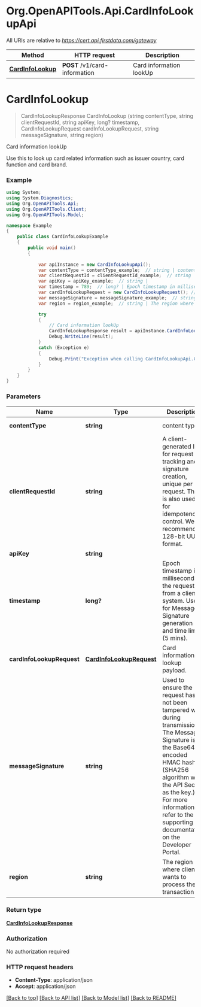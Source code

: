 # Org.OpenAPITools.Api.CardInfoLookupApi

All URIs are relative to *https://cert.api.firstdata.com/gateway*

Method | HTTP request | Description
------------- | ------------- | -------------
[**CardInfoLookup**](CardInfoLookupApi.md#cardinfolookup) | **POST** /v1/card-information | Card information lookUp


<a name="cardinfolookup"></a>
# **CardInfoLookup**
> CardInfoLookupResponse CardInfoLookup (string contentType, string clientRequestId, string apiKey, long? timestamp, CardInfoLookupRequest cardInfoLookupRequest, string messageSignature, string region)

Card information lookUp

Use this to look up card related information such as issuer country, card function and card brand.

### Example
```csharp
using System;
using System.Diagnostics;
using Org.OpenAPITools.Api;
using Org.OpenAPITools.Client;
using Org.OpenAPITools.Model;

namespace Example
{
    public class CardInfoLookupExample
    {
        public void main()
        {
            
            var apiInstance = new CardInfoLookupApi();
            var contentType = contentType_example;  // string | content type (default to application/json)
            var clientRequestId = clientRequestId_example;  // string | A client-generated ID for request tracking and signature creation, unique per request.  This is also used for idempotency control. We recommend 128-bit UUID format.
            var apiKey = apiKey_example;  // string | 
            var timestamp = 789;  // long? | Epoch timestamp in milliseconds in the request from a client system. Used for Message Signature generation and time limit (5 mins).
            var cardInfoLookupRequest = new CardInfoLookupRequest(); // CardInfoLookupRequest | Card information lookup payload.
            var messageSignature = messageSignature_example;  // string | Used to ensure the request has not been tampered with during transmission. The Message-Signature is the Base64 encoded HMAC hash (SHA256  algorithm with the API Secret as the key.) For more information, refer to the supporting documentation on the Developer Portal. (optional) 
            var region = region_example;  // string | The region where client wants to process the transaction (optional) 

            try
            {
                // Card information lookUp
                CardInfoLookupResponse result = apiInstance.CardInfoLookup(contentType, clientRequestId, apiKey, timestamp, cardInfoLookupRequest, messageSignature, region);
                Debug.WriteLine(result);
            }
            catch (Exception e)
            {
                Debug.Print("Exception when calling CardInfoLookupApi.CardInfoLookup: " + e.Message );
            }
        }
    }
}
```

### Parameters

Name | Type | Description  | Notes
------------- | ------------- | ------------- | -------------
 **contentType** | **string**| content type | [default to application/json]
 **clientRequestId** | **string**| A client-generated ID for request tracking and signature creation, unique per request.  This is also used for idempotency control. We recommend 128-bit UUID format. | 
 **apiKey** | **string**|  | 
 **timestamp** | **long?**| Epoch timestamp in milliseconds in the request from a client system. Used for Message Signature generation and time limit (5 mins). | 
 **cardInfoLookupRequest** | [**CardInfoLookupRequest**](CardInfoLookupRequest.md)| Card information lookup payload. | 
 **messageSignature** | **string**| Used to ensure the request has not been tampered with during transmission. The Message-Signature is the Base64 encoded HMAC hash (SHA256  algorithm with the API Secret as the key.) For more information, refer to the supporting documentation on the Developer Portal. | [optional] 
 **region** | **string**| The region where client wants to process the transaction | [optional] 

### Return type

[**CardInfoLookupResponse**](CardInfoLookupResponse.md)

### Authorization

No authorization required

### HTTP request headers

 - **Content-Type**: application/json
 - **Accept**: application/json

[[Back to top]](#) [[Back to API list]](../README.md#documentation-for-api-endpoints) [[Back to Model list]](../README.md#documentation-for-models) [[Back to README]](../README.md)

